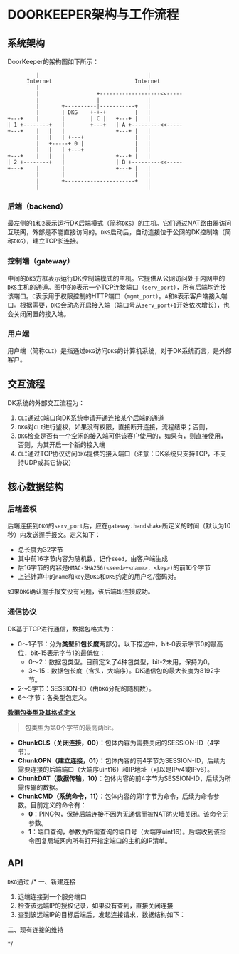 # DOORKEEPER架构与工作流程

## 系统架构

DoorKeeper的架构图如下所示：

             |                                  |
          Internet                          Internet
		     |                                  |
             |                  +-------------------<<-----
             |                  |               |
             |       +----------|-----------+   |
             |       | DKG    +-+-+         |   |
    +---+    |       |        | C |   +---+ |   |
    | 1 +--------+   |        +---+   | A +---------<<-----
    +---+    |   |   |                +---+ |   |
             |   |   | +---+                |   |
             |   +-----+ 0 |                |   |
             |   |   | +---+                |   |
    +---+    |   |   |                +---+ |   |
    | 2 +--------+   |                | B +---------<<-----
    +---+    |       |                +---+ |   |
             |       |                      |   |
             |       +----------------------+   |
             |                                  |

### 后端（backend）

最左侧的`1`和`2`表示运行DK后端模式（简称`DKS`）的主机。它们通过NAT路由器访问互联网，外部是不能直接访问的。`DKS`启动后，自动连接位于公网的DK控制端（简称`DKG`），建立TCP长连接。

### 控制端（gateway）

中间的`DKG`方框表示运行DK控制端模式的主机。它提供从公网访问处于内网中的`DKS`主机的通道。图中的`0`表示一个TCP连接端口（`serv_port`），所有后端均连接该端口。`C`表示用于权限控制的HTTP端口（`mgmt_port`）。`A`和`B`表示客户端接入端口。根据需要，`DKG`会动态开启接入端（端口号从`serv_port+1`开始依次增长），也会关闭闲置的接入端。

### 用户端

用户端（简称`CLI`）是指通过`DKG`访问`DKS`的计算机系统，对于DK系统而言，是外部客户。

## 交互流程

DK系统的外部交互流程为：

1. `CLI`通过`C`端口向DK系统申请开通连接某个后端的通道
1. `DKG`对`CLI`进行鉴权，如果没有权限，直接断开连接，流程结束；否则，
1. `DKG`检查是否有一个空闲的接入端可供该客户使用的，如果有，则直接使用，否则，为其开启一个新的接入端
1. `CLI`通过TCP协议访问`DKG`提供的接入端口（注意：DK系统只支持TCP，不支持UDP或其它协议）

## 核心数据结构

### 后端鉴权

后端连接到`DKG`的`serv_port`后，应在`gateway.handshake`所定义的时间（默认为10秒）内发送握手报文。定义如下：

- 总长度为32字节
- 其中前16字节内容为随机数，记作`seed`，由客户端生成
- 后16字节的内容是`HMAC-SHA256(<seed>+<name>, <key>)`的前16个字节
- 上述计算中的`name`和`key`是`DKG`和`DKS`约定的用户名/密码对。

如果`DKG`确认握手报文没有问题，该后端即连接成功。

### 通信协议

DK基于TCP进行通信，数据包格式为：

* 0～1子节：分为**类型**和**包长度**两部分。以下描述中，bit-0表示字节0的最高位，bit-15表示字节1的最低位：
  - 0～2：数据包类型。目前定义了4种包类型，bit-2未用，保持为0。
  - 3～15：数据包长度（含头，大端序）。DK通信包的最大长度为8192字节。
* 2～5字节：SESSION-ID（由`DKG`分配的随机数）。
* 6～字节：各类型包定义。

<u>**数据包类型及其格式定义**</u>

> 包类型为第0个字节的最高两bit。

* **ChunkCLS（关闭连接，00）**：包体内容为需要关闭的SESSION-ID（4字节）。
* **ChunkOPN（建立连接，01）**：包体内容的前4字节为SESSION-ID，后续为需要连接的后端端口（大端序uint16）和IP地址（可以是IPv4或IPv6）。
* **ChunkDAT（数据传输，10）**：包体内容的前4字节为SESSION-ID，后续为所需传输的数据。
* **ChunkCMD（系统命令，11）**：包体内容的第1字节为命令，后续为命令参数。目前定义的命令有：
   * **0**：PING包，保持后端连接不因为无通信而被NAT防火墙关闭。该命令无参数。
   * **1**：端口查询，参数为所需查询的端口号（大端序uint16）。后端收到该指令回复局域网内所有打开指定端口的主机的IP清单。

## API

`DKG`通过
/*
一、新建连接
1. 远端连接到一个服务端口
2. 检查该远端IP的授权记录，如果没有查到，直接关闭连接
3. 查到该远端IP的目标后端后，发起连接请求，数据结构如下：
   

二、现有连接的维持

*/